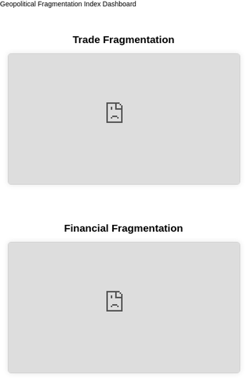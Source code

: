 <html lang="en">
<head>
  <meta charset="UTF-8">
  <title>Geopolitical Fragmentation Index Dashboard</title>
  <meta name="viewport" content="width=device-width, initial-scale=1.0">
  <style>
    html, body {
      margin: 0;
      padding: 0;
      background-color: white;
      color: black;
      font-family: sans-serif;
    }

    .header {
      padding: 1.5rem 1rem;
      text-align: center;
      font-size: 1.75rem;
      font-weight: bold;
    }

    section {
      max-width: 960px;
      margin: 0 auto;
      padding: 1.5rem 1rem;
    }

    h2 {
      text-align: center;
      margin-bottom: 1rem;
    }

    .iframe-container {
      position: relative;
      width: 100%;
      padding-bottom: 56.25%; /* 16:9 aspect ratio */
      height: 0;
      overflow: hidden;
      border: 1px solid #ccc;
      border-radius: 6px;
      box-shadow: 0 0 12px rgba(0,0,0,0.1);
    }

    .iframe-container iframe {
      position: absolute;
      top: 0;
      left: 0;
      width: 100%;
      height: 100%;
      border: none;
    }
  </style>
</head>
<body>

  <div class="header">Geopolitical Fragmentation Index Dashboard</div>

  <section>
    <h2>Trade Fragmentation</h2>
    <div class="iframe-container">
      <iframe src="https://lookerstudio.google.com/u/2/reporting/8c92f986-d3b2-4bb7-a839-267912190484/page/1n0HF" allowfullscreen></iframe>
    </div>
  </section>

  <section>
    <h2>Financial Fragmentation</h2>
    <div class="iframe-container">
      <iframe src="https://lookerstudio.google.com/u/2/reporting/8c92f986-d3b2-4bb7-a839-267912190484/page/p_u6dg9favrd" allowfullscreen></iframe>
    </div>
  </section>

  <!-- OPTIONAL: Add more charts below -->
  <!--
  <section>
    <h2>Mobility Fragmentation</h2>
    <div class="iframe-container">
      <iframe src="..." allowfullscreen></iframe>
    </div>
  </section>

  <section>
    <h2>Political Fragmentation</h2>
    <div class="iframe-container">
      <iframe src="..." allowfullscreen></iframe>
    </div>
  </section>
  -->

</body>
</html>
